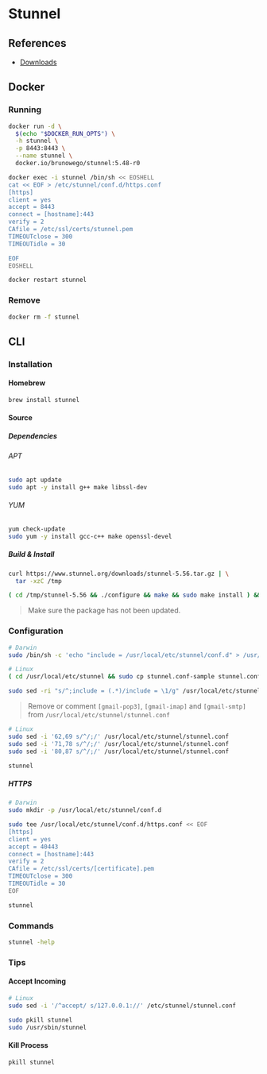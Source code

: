 # Stunnel

## References

- [Downloads](https://www.stunnel.org/downloads.html)

## Docker

### Running

```sh
docker run -d \
  $(echo "$DOCKER_RUN_OPTS") \
  -h stunnel \
  -p 8443:8443 \
  --name stunnel \
  docker.io/brunowego/stunnel:5.48-r0
```

```sh
docker exec -i stunnel /bin/sh << EOSHELL
cat << EOF > /etc/stunnel/conf.d/https.conf
[https]
client = yes
accept = 8443
connect = [hostname]:443
verify = 2
CAfile = /etc/ssl/certs/stunnel.pem
TIMEOUTclose = 300
TIMEOUTidle = 30

EOF
EOSHELL
```

```sh
docker restart stunnel
```

### Remove

```sh
docker rm -f stunnel
```

## CLI

### Installation

#### Homebrew

```sh
brew install stunnel
```

#### Source

##### Dependencies

###### APT

```sh
sudo apt update
sudo apt -y install g++ make libssl-dev
```

###### YUM

```sh
yum check-update
sudo yum -y install gcc-c++ make openssl-devel
```

##### Build & Install

```sh
curl https://www.stunnel.org/downloads/stunnel-5.56.tar.gz | \
  tar -xzC /tmp

( cd /tmp/stunnel-5.56 && ./configure && make && sudo make install ) && rm -r /tmp/stunnel-5.56
```

> Make sure the package has not been updated.

### Configuration

```sh
# Darwin
sudo /bin/sh -c 'echo "include = /usr/local/etc/stunnel/conf.d" > /usr/local/etc/stunnel/stunnel.conf'

# Linux
( cd /usr/local/etc/stunnel && sudo cp stunnel.conf-sample stunnel.conf)

sudo sed -ri "s/^;include = (.*)/include = \1/g" /usr/local/etc/stunnel/stunnel.conf
```

> Remove or comment `[gmail-pop3]`, `[gmail-imap]` and `[gmail-smtp]` from `/usr/local/etc/stunnel/stunnel.conf`

```sh
# Linux
sudo sed -i '62,69 s/^/;/' /usr/local/etc/stunnel/stunnel.conf
sudo sed -i '71,78 s/^/;/' /usr/local/etc/stunnel/stunnel.conf
sudo sed -i '80,87 s/^/;/' /usr/local/etc/stunnel/stunnel.conf
```

```sh
stunnel
```

##### HTTPS

```sh
# Darwin
sudo mkdir -p /usr/local/etc/stunnel/conf.d

sudo tee /usr/local/etc/stunnel/conf.d/https.conf << EOF
[https]
client = yes
accept = 40443
connect = [hostname]:443
verify = 2
CAfile = /etc/ssl/certs/[certificate].pem
TIMEOUTclose = 300
TIMEOUTidle = 30
EOF
```

```sh
stunnel
```

### Commands

```sh
stunnel -help
```

### Tips

#### Accept Incoming

```sh
# Linux
sudo sed -i '/^accept/ s/127.0.0.1://' /etc/stunnel/stunnel.conf

sudo pkill stunnel
sudo /usr/sbin/stunnel
```

#### Kill Process

```sh
pkill stunnel
```
